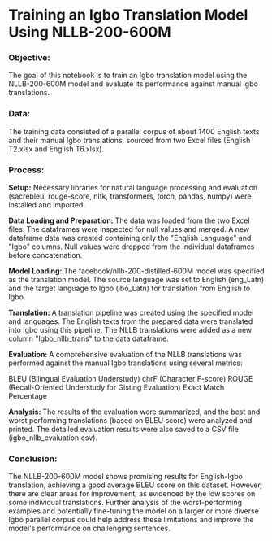 # Training an Igbo Translation Model Using NLLB-200-600M

### Objective: 
The goal of this notebook is to train an Igbo translation model using the NLLB-200-600M model and evaluate its performance against manual Igbo translations.

### Data: 
The training data consisted of a parallel corpus of about 1400 English texts and their manual Igbo translations, sourced from two Excel files (English T2.xlsx and English T6.xlsx).

### Process:
<b> Setup:</b> Necessary libraries for natural language processing and evaluation (sacrebleu, rouge-score, nltk, transformers, torch, pandas, numpy) were installed and imported.

<b> Data Loading and Preparation: </b> The data was loaded from the two Excel files. The dataframes were inspected for null values and merged. A new dataframe data was created containing only the "English Language" and "Igbo" columns. Null values were dropped from the individual dataframes before concatenation.

<b> Model Loading: </b> The facebook/nllb-200-distilled-600M model was specified as the translation model. The source language was set to English (eng_Latn) and the target language to Igbo (ibo_Latn) for translation from English to Igbo.

<b> Translation: </b> A translation pipeline was created using the specified model and languages. The English texts from the prepared data were translated into Igbo using this pipeline. The NLLB translations were added as a new column "Igbo_nllb_trans" to the data dataframe.

<b> Evaluation: </b> A comprehensive evaluation of the NLLB translations was performed against the manual Igbo translations using several metrics:

BLEU (Bilingual Evaluation Understudy)
chrF (Character F-score)
ROUGE (Recall-Oriented Understudy for Gisting Evaluation)
Exact Match Percentage

<b> Analysis: </b> The results of the evaluation were summarized, and the best and worst performing translations (based on BLEU score) were analyzed and printed. The detailed evaluation results were also saved to a CSV file (igbo_nllb_evaluation.csv).

### Conclusion:
The NLLB-200-600M model shows promising results for English-Igbo translation, achieving a good average BLEU score on this dataset. However, there are clear areas for improvement, as evidenced by the low scores on some individual translations. Further analysis of the worst-performing examples and potentially fine-tuning the model on a larger or more diverse Igbo parallel corpus could help address these limitations and improve the model's performance on challenging sentences.
